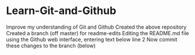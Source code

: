 # Learn-Git-and-Github
Improve my understanding of Git and Github
Created the above repository
Created a branch (off master) for readme-edits
Editing the README.md file using the Github web interface, entering text below line 2
Now commit these changes to the branch (below)
